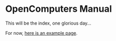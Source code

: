 # OpenComputers Manual

This will be the index, one glorious day...

For now, [here is an example page](general/example.md).